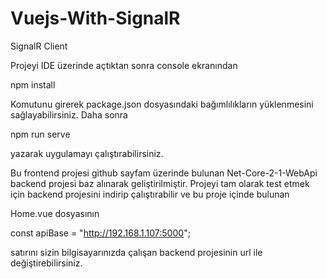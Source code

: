 # Vuejs-With-SignalR
SignalR Client

Projeyi IDE üzerinde açtıktan sonra console ekranından 

npm install 

Komutunu girerek package.json dosyasındaki bağımlılıkların yüklenmesini sağlayabilirsiniz. 
Daha sonra 

npm run serve 

yazarak uygulamayı çalıştırabilirsiniz.

Bu frontend projesi github sayfam üzerinde bulunan Net-Core-2-1-WebApi backend projesi baz alınarak geliştirilmiştir. 
Projeyi tam olarak test etmek için backend projesini indirip çalıştırabilir ve bu proje içinde bulunan 

Home.vue dosyasının

const apiBase = "http://192.168.1.107:5000";

satırını sizin bilgisayarınızda çalışan backend projesinin url ile değiştirebilirsiniz.

